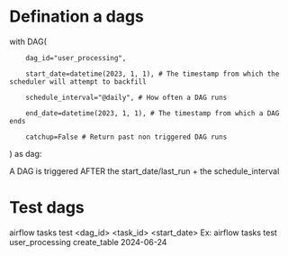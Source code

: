 # Defination a dags

with DAG(

        dag_id="user_processing",

        start_date=datetime(2023, 1, 1), # The timestamp from which the scheduler will attempt to backfill  
        
        schedule_interval="@daily", # How often a DAG runs
        
        end_date=datetime(2023, 1, 1), # The timestamp from which a DAG ends
        
        catchup=False # Return past non triggered DAG runs

) as dag:

A DAG is triggered AFTER the 
start_date/last_run + the schedule_interval

# Test dags
airflow tasks test <dag_id> <task_id> <start_date>
Ex: airflow tasks test user_processing create_table 2024-06-24